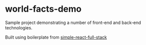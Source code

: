 # world-facts-demo

Sample project demonstrating a number of front-end and back-end technologies.

Built using boilerplate from [simple-react-full-stack](https://github.com/crsandeep/simple-react-full-stack)
